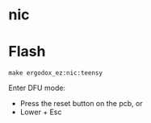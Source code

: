 # nic

# Flash

`make ergodox_ez:nic:teensy`

Enter DFU mode:

* Press the reset button on the pcb, or
* Lower + Esc
